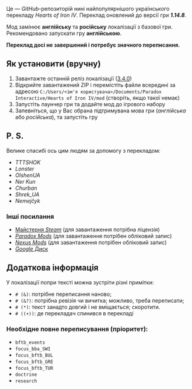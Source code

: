 Це&nbsp;— *GitHub*-репозиторій нині найпопулярнішого українського перекладу *Hearts of Iron IV*. Переклад оновлений до версії гри ***1.14.8***.

Мод замінює **англійську** та **російську** локалізації з базової гри. Рекомендовано запускати гру **англійською**.

**Переклад досі не завершений і потребує значного переписання.**

## Як установити (вручну)
1. Завантажте останній реліз локалізації ([3.4.0](https://github.com/Letgal/hoi4_ukrainian_localization/releases))
1. Відкрийте завантажений ZIP і перемістіть файли всередині за адресою `C:/Users/<ім'я користувача>/Documents/Paradox Interactive/Hearts of Iron IV/mod` (створіть, якщо такої немає)
1. Запустіть лаунчер гри та додайте мод до ігрового набору
1. Запевніться, що у Вас обрана підтримувана мова гри (*англійська* або *російська*), та запустіть гру

## P.&nbsp;S.
Велике спасибі ось цим людям за допомогу з перекладом:
* *TTTSHOK*
* *Lonster*
* *OlshenUA*
* *Ner Kun*
* *Churban*
* *Shrek_UA*
* *Nemejčyk*

### Інші посилання
* [Майстерня *Steam*](https://steamcommunity.com/workshop/filedetails/?id=2706358548) (для завантаження потрібна ліцензія)
* [*Paradox Mods*](https://mods.paradoxplaza.com/mods/38710/Any) (для завантаження потрібен обліковий запис)
* [*Nexus Mods*](https://www.nexusmods.com/heartsofironiv/mods/53) (для завантаження потрібен обліковий запис)
* [*Google* Диск](https://drive.google.com/file/d/1f8ypKACpJyX8s5L3B6GbOmew9BFKzO-z/view)

## Додаткова інформація
У локалізації попри тексті можна зустріти різні примітки:
+ `# (&)`: потрібне переписання наново;
+ `# (&?)`: потрібна ревізія чи вичитка; можливо, треба переписати;
+ `# (*)`: текст занадто довгий і не вміщається; скоротити.
+ `# ((+))`: де перекладач спинився в перекладі

### Необхідне повне переписування (пріоритет):
+ `bftb_events`
+ `focus_bba_SWI`
+ `focus_bftb_BUL`
+ `focus_bftb_GRE`
+ `focus_bftb_TUR`
+ `doctrine`
+ `research`

